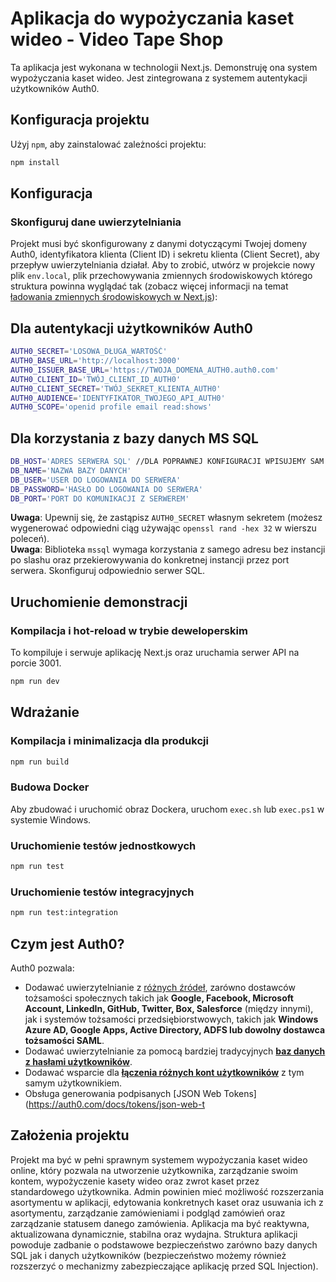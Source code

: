 # Aplikacja do wypożyczania kaset wideo - Video Tape Shop

Ta aplikacja jest wykonana w technologii Next.js. Demonstruję ona system wypożyczania kaset wideo. Jest zintegrowana z systemem autentykacji użytkowników Auth0.


## Konfiguracja projektu

Użyj `npm`, aby zainstalować zależności projektu:

```bash
npm install
```

## Konfiguracja

### Skonfiguruj dane uwierzytelniania

Projekt musi być skonfigurowany z danymi dotyczącymi Twojej domeny Auth0, identyfikatora klienta (Client ID) i sekretu klienta (Client Secret), aby przepływ uwierzytelniania działał.
Aby to zrobić, utwórz w projekcie nowy plik `env.local`, plik przechowywania zmiennych środowiskowych którego struktura powinna wyglądać tak (zobacz więcej informacji na temat [ładowania zmiennych środowiskowych w Next.js](https://nextjs.org/docs/basic-features/environment-variables)):

## Dla autentykacji użytkowników Auth0
```sh
AUTH0_SECRET='LOSOWA_DŁUGA_WARTOŚĆ'
AUTH0_BASE_URL='http://localhost:3000'
AUTH0_ISSUER_BASE_URL='https://TWOJA_DOMENA_AUTH0.auth0.com'
AUTH0_CLIENT_ID='TWÓJ_CLIENT_ID_AUTH0'
AUTH0_CLIENT_SECRET='TWÓJ_SEKRET_KLIENTA_AUTH0'
AUTH0_AUDIENCE='IDENTYFIKATOR_TWOJEGO_API_AUTH0'
AUTH0_SCOPE='openid profile email read:shows'
```

## Dla korzystania z bazy danych MS SQL
```sh
DB_HOST='ADRES SERWERA SQL' //DLA POPRAWNEJ KONFIGURACJI WPISUJEMY SAM ADRES SERWERA BEZ JEGO INSTANCJI
DB_NAME='NAZWA BAZY DANYCH'
DB_USER='USER DO LOGOWANIA DO SERWERA'
DB_PASSWORD='HASŁO DO LOGOWANIA DO SERWERA'
DB_PORT='PORT DO KOMUNIKACJI Z SERWEREM'
```

**Uwaga**: Upewnij się, że zastąpisz `AUTH0_SECRET` własnym sekretem (możesz wygenerować odpowiedni ciąg używając `openssl rand -hex 32` w wierszu poleceń).\
**Uwaga**: Biblioteka `mssql` wymaga korzystania z samego adresu bez instancji po slashu oraz przekierowywania do konkretnej instancji przez port serwera. Skonfiguruj odpowiednio serwer SQL.

## Uruchomienie demonstracji

### Kompilacja i hot-reload w trybie deweloperskim

To kompiluje i serwuje aplikację Next.js oraz uruchamia serwer API na porcie 3001.

```bash
npm run dev
```

## Wdrażanie

### Kompilacja i minimalizacja dla produkcji

```bash
npm run build
```

### Budowa Docker

Aby zbudować i uruchomić obraz Dockera, uruchom `exec.sh` lub `exec.ps1` w systemie Windows.

### Uruchomienie testów jednostkowych

```bash
npm run test
```

### Uruchomienie testów integracyjnych

```bash
npm run test:integration
```

## Czym jest Auth0?

Auth0 pozwala:

* Dodawać uwierzytelnianie z [różnych źródeł](https://auth0.com/docs/identityproviders), zarówno dostawców tożsamości społecznych takich jak **Google, Facebook, Microsoft Account, LinkedIn, GitHub, Twitter, Box, Salesforce** (między innymi), jak i systemów tożsamości przedsiębiorstwowych, takich jak **Windows Azure AD, Google Apps, Active Directory, ADFS lub dowolny dostawca tożsamości SAML**.
* Dodawać uwierzytelnianie za pomocą bardziej tradycyjnych **[baz danych z hasłami użytkowników](https://auth0.com/docs/connections/database/custom-db)**.
* Dodawać wsparcie dla **[łączenia różnych kont użytkowników](https://auth0.com/docs/users/user-account-linking)** z tym samym użytkownikiem.
* Obsługa generowania podpisanych [JSON Web Tokens](https://auth0.com/docs/tokens/json-web-t

## Założenia projektu

Projekt ma być w pełni sprawnym systemem wypożyczania kaset wideo online, który pozwala na utworzenie użytkownika, zarządzanie swoim kontem, wypożyczenie kasety wideo oraz zwrot kaset przez standardowego użytkownika. 
Admin powinien mieć możliwość rozszerzania asortymentu w aplikacji, edytowania konkretnych kaset oraz usuwania ich z asortymentu, zarządzanie zamówieniami i podgląd zamówień oraz zarządzanie statusem danego zamówienia.
Aplikacja ma być reaktywna, aktualizowana dynamicznie, stabilna oraz wydajna. Struktura aplikacji powoduje zadbanie o podstawowe bezpieczeństwo zarówno bazy danych SQL jak i danych użytkowników (bezpieczeństwo możemy również rozszerzyć o mechanizmy zabezpieczające aplikację przed SQL Injection).
